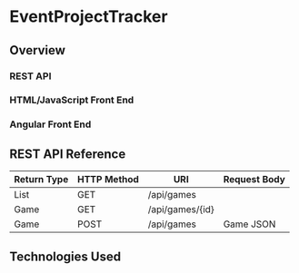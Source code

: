 # EventProjectTracker

## Overview

### REST API

### HTML/JavaScript Front End

### Angular Front End

## REST API Reference

|Return Type | HTTP Method | URI | Request Body |
|------------|-------------|-----|--------------|
| List<Game> | GET | /api/games | |
| Game | GET | /api/games/{id} | |
| Game | POST | /api/games | Game JSON |

## Technologies Used
